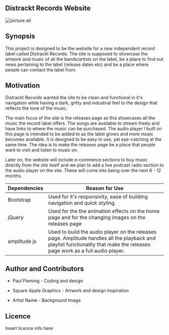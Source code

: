 ## Distrackt Records Website
![picture alt](http://www.brightlightpictures.com/assets/images/portfolio/thethaw_header.jpg "Distrackt Records")


## Synopsis
This project is designed to be the website for a new independent record label
called Distrackt Records. The site is supposed to showcase the artwork and music
of all the bands/artists on the label, be a place to find out news pertaining to 
the label (release dates etc) and be a place where people can contact the label from.

## Motivation 
Distrackt Records wanted the site to be clean and functional in it's navigation while 
having a dark, gritty and industrial feel to the design that reflects the tone of the music.

The main focus of the site is the releases page as this showcases all the music the record 
label offers. The songs are available to stream freely and have links to where the music can 
be purchased. The audio player I built on this page is intended to be added to as the label grows
and more music becomes available. It is designed to be easy to use, yet eye-catching at the 
same time. The idea is to make the releases page be a place that people want to visit and listen 
to music on.

Later on, the website will include e-commerce sections to buy music directly from the site itself
and we plan to add a live podcast radio section to the audio player on the site. These will come
into being over the next 6 - 12 months.

   Dependencies |  Reason for Use
--------------- | -----------------------------------------------------------------------------------------
Bootstrap       |   Used for it's responsivity, ease of building navigation and quick styling.
jQuery          |   Used for the the animation effects on the home page and for the changing images on the releases page
amplitude js    |   Used to build the audio player on the releases page. Amplitude handles all the playback and playlist functionality that make the releases page work as a full audio player.



## Author and Contributors
* Paul Fleming  - Coding and design

* Square Apple Graphics  - Artwork and design inspiration

* Artist Name  - Background Image


## Licence
Insert licence info here

